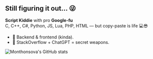 ## Still figuring it out... 😜


**Script Kiddie** with pro **Google-fu**  
C, C++, C#, Python, JS, Lua, PHP, HTML — but copy-paste is life 💻😎

- 🔧 Backend & frontend (kinda).
- 🧠 StackOverflow + ChatGPT = secret weapons.

![Monthonsova's GitHub stats](https://github-readme-stats.vercel.app/api?username=monthonsova&&show_icons=true&title_color=ffffff&icon_color=bb2acf&text_color=daf7dc&bg_color=151515)



